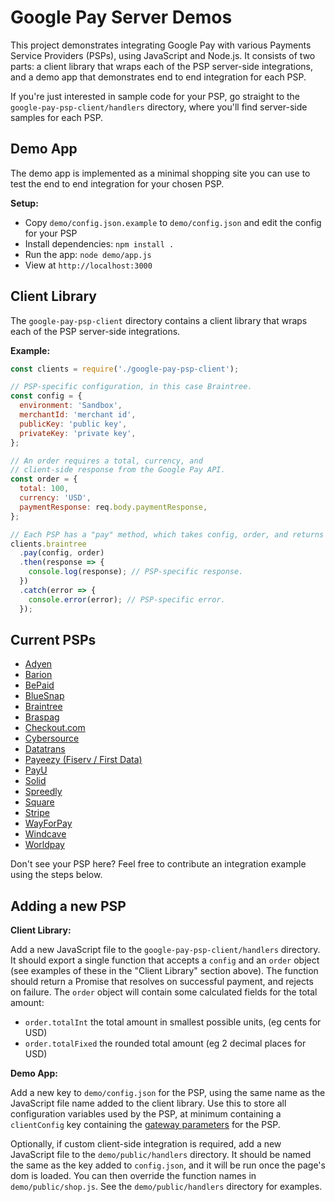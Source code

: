 # Google Pay Server Demos

This project demonstrates integrating Google Pay with various Payments Service Providers (PSPs), using JavaScript and
Node.js. It consists of two parts: a client library that wraps each of the PSP server-side integrations, and a demo app
that demonstrates end to end integration for each PSP.

If you're just interested in sample code for your PSP, go straight to the `google-pay-psp-client/handlers` directory,
where you'll find server-side samples for each PSP.

## Demo App

The demo app is implemented as a minimal shopping site you can use to test the end to end integration for your chosen
PSP.

**Setup:**

- Copy `demo/config.json.example` to `demo/config.json` and edit the config for your PSP
- Install dependencies: `npm install .`
- Run the app: `node demo/app.js`
- View at `http://localhost:3000`

## Client Library

The `google-pay-psp-client` directory contains a client library that wraps each of the PSP server-side integrations.

**Example:**

```js
const clients = require('./google-pay-psp-client');

// PSP-specific configuration, in this case Braintree.
const config = {
  environment: 'Sandbox',
  merchantId: 'merchant id',
  publicKey: 'public key',
  privateKey: 'private key',
};

// An order requires a total, currency, and
// client-side response from the Google Pay API.
const order = {
  total: 100,
  currency: 'USD',
  paymentResponse: req.body.paymentResponse,
};

// Each PSP has a "pay" method, which takes config, order, and returns a Promise.
clients.braintree
  .pay(config, order)
  .then(response => {
    console.log(response); // PSP-specific response.
  })
  .catch(error => {
    console.error(error); // PSP-specific error.
  });
```

## Current PSPs

- [Adyen](https://docs.adyen.com/payment-methods/google-pay/api-only)
- [Barion](https://docs.barion.com/Google_Pay)
- [BePaid](https://docs.bepaid.by/ru/google_pay/integration/owncheckout)
- [BlueSnap](https://developers.bluesnap.com/reference/google-pay#section-implementing-google-pay-in-your-website)
- [Braintree](https://developer.paypal.com/braintree/docs/guides/google-pay/overview)
- [Braspag](https://braspag.github.io/en/manual/ewallets)
- [Checkout.com](https://docs.checkout.com/payments/payment-methods/wallets/google-pay)
- [Cybersource](https://docs.cybersource.com/en/payments-tech-docs/googlepay.html)
- [Datatrans](https://docs.datatrans.ch/docs/payment-methods#section-google-pay)
- [Payeezy (Fiserv / First Data)](https://github.com/payeezy/get_started_with_payeezy)
- [PayU](https://developers.payu.com/en/google_pay.html)
- [Solid](https://dev.solidgate.com/developers/documentation/introduction/Host-to-host-API)
- [Spreedly](https://docs.spreedly.com/guides/google-pay)
- [Square](https://developer.squareup.com/docs/payment-form/add-digital-wallets/google-pay)
- [Stripe](https://stripe.com/docs/google-pay)
- [WayForPay](https://help.wayforpay.com/google-pay)
- [Windcave](https://www.windcave.com/developer-ecommerce-google-pay)
- [Worldpay](https://developer.worldpay.com/docs/wpg/directintegration/quickstart)

Don't see your PSP here? Feel free to contribute an integration example using the steps below.

## Adding a new PSP

**Client Library:**

Add a new JavaScript file to the `google-pay-psp-client/handlers` directory. It should export a single function that
accepts a `config` and an `order` object (see examples of these in the "Client Library" section above). The function
should return a Promise that resolves on successful payment, and rejects on failure. The `order` object will contain
some calculated fields for the total amount:

- `order.totalInt` the total amount in smallest possible units, (eg cents for USD)
- `order.totalFixed` the rounded total amount (eg 2 decimal places for USD)

**Demo App:**

Add a new key to `demo/config.json` for the PSP, using the same name as the JavaScript file name added to the client
library. Use this to store all configuration variables used by the PSP, at minimum containing a `clientConfig` key
containing the [gateway parameters](https://developers.google.com/pay/api/web/reference/request-objects#gateway) for the
PSP.

Optionally, if custom client-side integration is required, add a new JavaScript file to the `demo/public/handlers`
directory. It should be named the same as the key added to `config.json`, and it will be run once the page's dom is
loaded. You can then override the function names in `demo/public/shop.js`. See the `demo/public/handlers` directory for
examples.
